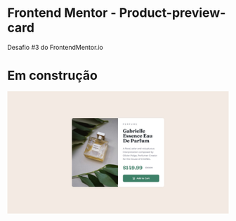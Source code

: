 # Frontend Mentor - Product-preview-card

Desafio #3 do FrontendMentor.io

# Em construção
![Design preview for the Order summary card coding challenge](./design/desktop-design.jpg)